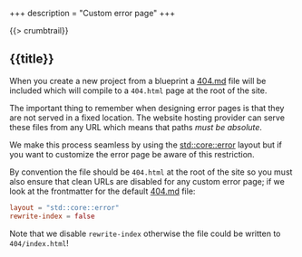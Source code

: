 +++
description = "Custom error page"
+++

{{> crumbtrail}}

## {{title}}

When you create a new project from a blueprint a [404.md][] file will be included which will compile to a `404.html` page at the root of the site.

The important thing to remember when designing error pages is that they are not served in a fixed location. The website hosting provider can serve these files from any URL which means that paths *must be absolute*.

We make this process seamless by using the [std::core::error](https://github.com/uwe-app/plugins/blob/master/std/core/layouts/error.hbs) layout but if you want to customize the error page be aware of this restriction.

By convention the file should be `404.html` at the root of the site so you must also ensure that clean URLs are disabled for any custom error page; if we look at the frontmatter for the default [404.md][] file:

```toml
layout = "std::core::error"
rewrite-index = false
```

Note that we disable `rewrite-index` otherwise the file could be written to `404/index.html`!

[404.md]: https://github.com/uwe-app/runtime/blob/master/blueprint/default/site/404.md
